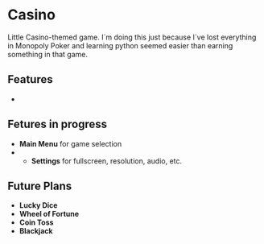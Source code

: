 # Casino
Little Casino-themed game. I´m doing this just because I´ve lost everything in Monopoly Poker and learning python seemed easier than earning something in that game.

## Features
- 

## Fetures in progress
- **Main Menu** for game selection
- - **Settings** for fullscreen, resolution, audio, etc.

## Future Plans
- **Lucky Dice**
- **Wheel of Fortune**
- **Coin Toss**
- **Blackjack**

